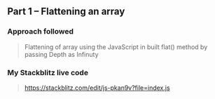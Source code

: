## Part 1 – Flattening an array

### Approach followed

> Flattening of array using the JavaScript in built flat() method by passing Depth as Infinuty

### My Stackblitz live code

> https://stackblitz.com/edit/js-pkan9v?file=index.js
